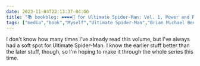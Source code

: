 ```yaml
---
date: 2023-11-04T22:13:37-04:00
title: "📚 bookblog: ❤️❤️❤️❤️🖤 for Ultimate Spider-Man: Vol. 1, Power and Responsibility, by Brian Michael Bendis and Mark Bagley"
tags: ["media","book","Myself","Ultimate Spider-Man","Brian Michael Bendis and Mark Bagley","Spider-Man","Ultimate Marvel","Brian Michael Bendis","Mark Bagley"]
---
```


I don't know how many times I've already read this volume, but I've always had a soft spot for Ultimate Spider-Man. I know the earlier stuff better than the later stuff, though, so I'm hoping to make it through the whole series this time.
